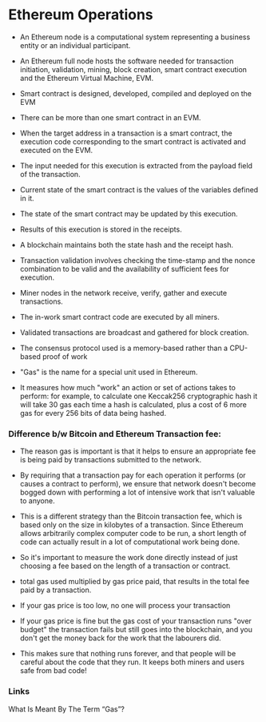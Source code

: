 # Ethereum Operations

- An Ethereum node is a computational system representing a business entity or an individual participant. 
- An Ethereum full node hosts the software needed for transaction initiation, validation, mining, block creation, smart contract execution and the Ethereum Virtual Machine, EVM. 

- Smart contract is designed, developed, compiled and deployed on the EVM 
- There can be more than one smart contract in an EVM. 
- When the target address in a transaction is a smart contract,  the execution code corresponding to the smart contract is activated and executed on the EVM. 
- The input needed for this execution is extracted from the payload field of the transaction. 
- Current state of the smart contract is the values of the variables defined in it. 
- The state of the smart contract may be updated by this execution. 
- Results of this execution is stored in the receipts. 
- A blockchain maintains both the state hash and the receipt hash.

- Transaction validation involves checking the time-stamp and the nonce combination to be valid and the availability of sufficient fees for execution. 
- Miner nodes in the network receive, verify, gather and execute transactions. 
- The in-work smart contract code are executed by all miners. 
- Validated transactions are broadcast and gathered for block creation. 
- The consensus protocol used is a memory-based rather than a CPU-based proof of work


- "Gas" is the name for a special unit used in Ethereum. 
- It measures how much "work" an action or set of actions takes to perform: for example, to calculate one Keccak256 cryptographic hash it will take 30 gas each time a hash is calculated, plus a cost of 6 more gas for every 256 bits of data being hashed.

### Difference b/w Bitcoin and Ethereum Transaction fee:

- The reason gas is important is that it helps to ensure an appropriate fee is being paid by transactions submitted to the network. 
- By requiring that a transaction pay for each operation it performs (or causes a contract to perform), we ensure that network doesn't become bogged down with performing a lot of intensive work that isn't valuable to anyone. 
- This is a different strategy than the Bitcoin transaction fee, which is based only on the size in kilobytes of a transaction. Since Ethereum allows arbitrarily complex computer code to be run, a short length of code can actually result in a lot of computational work being done.
- So it's important to measure the work done directly instead of just choosing a fee based on the length of a transaction or contract.

- total gas used multiplied by gas price paid, that results in the total fee paid by a transaction.
- If your gas price is too low, no one will process your transaction
- If your gas price is fine but the gas cost of your transaction runs "over budget" the transaction fails but still goes into the blockchain, and you don't get the money back for the work that the labourers did.
- This makes sure that nothing runs forever, and that people will be careful about the code that they run. It keeps both miners and users safe from bad code!

### Links
What Is Meant By The Term “Gas”?

